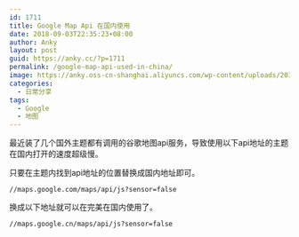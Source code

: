 ```yaml
---
id: 1711
title: Google Map Api 在国内使用
date: 2018-09-03T22:35:23+08:00
author: Anky
layout: post
guid: https://anky.cc/?p=1711
permalink: /google-map-api-used-in-china/
image: https://anky.oss-cn-shanghai.aliyuncs.com/wp-content/uploads/2018/09/maxresdefault.jpg
categories:
  - 日常分享
tags:
  - Google
  - 地图
---
```

最近装了几个国外主题都有调用的谷歌地图api服务，导致使用以下api地址的主题在国内打开的速度超级慢。

只要在主题内找到api地址的位置替换成国内地址即可。

<pre class="pure-highlightjs"><code class="null">//maps.google.com/maps/api/js?sensor=false</code></pre>

换成以下地址就可以在完美在国内使用了。

<pre class="pure-highlightjs"><code class="null">//maps.google.cn/maps/api/js?sensor=false</code></pre>

&nbsp;